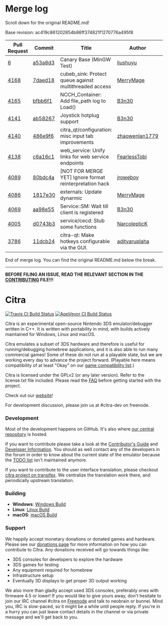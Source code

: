 # Merge log

Scroll down for the original README.md!

Base revision: ac419c861202854b86ff374821f1270776a495f8

|Pull Request|Commit|Title|Author|Merged?|
|----|----|----|----|----|
|[6](https://github.com/citra-emu/citra-canary/pull/6)|[a53a8d3](https://github.com/citra-emu/citra-canary/pull/6/files/)|Canary Base (MinGW Test)|[liushuyu](https://github.com/liushuyu)|Yes|
|[4168](https://github.com/citra-emu/citra/pull/4168)|[7daed18](https://github.com/citra-emu/citra/pull/4168/files/)|cubeb_sink: Protect queue against multithreaded access|[MerryMage](https://github.com/MerryMage)|Yes|
|[4165](https://github.com/citra-emu/citra/pull/4165)|[bfbb6f1](https://github.com/citra-emu/citra/pull/4165/files/)|NCCH_Container: Add file_path log to Load()|[B3n30](https://github.com/B3n30)|Yes|
|[4141](https://github.com/citra-emu/citra/pull/4141)|[ab58267](https://github.com/citra-emu/citra/pull/4141/files/)|Joystick hotplug support|[B3n30](https://github.com/B3n30)|Yes|
|[4140](https://github.com/citra-emu/citra/pull/4140)|[486e9f6](https://github.com/citra-emu/citra/pull/4140/files/)|citra_qt/configuration: misc input tab improvements|[zhaowenlan1779](https://github.com/zhaowenlan1779)|Yes|
|[4138](https://github.com/citra-emu/citra/pull/4138)|[c6a16c1](https://github.com/citra-emu/citra/pull/4138/files/)|web_service: Unify links for web service endpoints|[FearlessTobi](https://github.com/FearlessTobi)|Yes|
|[4089](https://github.com/citra-emu/citra/pull/4089)|[80bdc4a](https://github.com/citra-emu/citra/pull/4089/files/)|[NOT FOR MERGE YET] Ignore format reinterpretation hack|[jroweboy](https://github.com/jroweboy)|Yes|
|[4086](https://github.com/citra-emu/citra/pull/4086)|[1817e30](https://github.com/citra-emu/citra/pull/4086/files/)|externals: Update dynarmic|[MerryMage](https://github.com/MerryMage)|Yes|
|[4069](https://github.com/citra-emu/citra/pull/4069)|[aa98e55](https://github.com/citra-emu/citra/pull/4069/files/)|Service::SM: Wait till client is registered|[B3n30](https://github.com/B3n30)|Yes|
|[4005](https://github.com/citra-emu/citra/pull/4005)|[d0743b3](https://github.com/citra-emu/citra/pull/4005/files/)|service/cecd: Stub some functions|[NarcolepticK](https://github.com/NarcolepticK)|Yes|
|[3786](https://github.com/citra-emu/citra/pull/3786)|[11dcb24](https://github.com/citra-emu/citra/pull/3786/files/)|citra-qt: Make hotkeys configurable via the GUI.|[adityaruplaha](https://github.com/adityaruplaha)|Yes|


End of merge log. You can find the original README.md below the break.

------

**BEFORE FILING AN ISSUE, READ THE RELEVANT SECTION IN THE [CONTRIBUTING](https://github.com/citra-emu/citra/blob/master/CONTRIBUTING.md#reporting-issues) FILE!!!**

Citra
==============
[![Travis CI Build Status](https://travis-ci.org/citra-emu/citra.svg?branch=master)](https://travis-ci.org/citra-emu/citra)
[![AppVeyor CI Build Status](https://ci.appveyor.com/api/projects/status/sdf1o4kh3g1e68m9?svg=true)](https://ci.appveyor.com/project/bunnei/citra)

Citra is an experimental open-source Nintendo 3DS emulator/debugger written in C++. It is written with portability in mind, with builds actively maintained for Windows, Linux and macOS.

Citra emulates a subset of 3DS hardware and therefore is useful for running/debugging homebrew applications, and it is also able to run many commercial games! Some of these do not run at a playable state, but we are working every day to advance the project forward. (Playable here means compatibility of at least "Okay" on our [game compatibility list](https://citra-emu.org/game).)

Citra is licensed under the GPLv2 (or any later version). Refer to the license.txt file included. Please read the [FAQ](https://citra-emu.org/wiki/faq/) before getting started with the project.

Check out our [website](https://citra-emu.org/)!

For development discussion, please join us at #citra-dev on freenode.

### Development

Most of the development happens on GitHub. It's also where [our central repository](https://github.com/citra-emu/citra) is hosted.

If you want to contribute please take a look at the [Contributor's Guide](CONTRIBUTING.md) and [Developer Information](https://github.com/citra-emu/citra/wiki/Developer-Information). You should as well contact any of the developers in the forum in order to know about the current state of the emulator because the [TODO list](https://docs.google.com/document/d/1SWIop0uBI9IW8VGg97TAtoT_CHNoP42FzYmvG1F4QDA) isn't maintained anymore.

If you want to contribute to the user interface translation, please checkout [citra project on transifex](https://www.transifex.com/citra/citra). We centralize the translation work there, and periodically upstream translation.

### Building

* __Windows__: [Windows Build](https://github.com/citra-emu/citra/wiki/Building-For-Windows)
* __Linux__: [Linux Build](https://github.com/citra-emu/citra/wiki/Building-For-Linux)
* __macOS__: [macOS Build](https://github.com/citra-emu/citra/wiki/Building-for-macOS)


### Support
We happily accept monetary donations or donated games and hardware. Please see our [donations page](https://citra-emu.org/donate/) for more information on how you can contribute to Citra. Any donations received will go towards things like:
* 3DS consoles for developers to explore the hardware
* 3DS games for testing
* Any equipment required for homebrew
* Infrastructure setup
* Eventually 3D displays to get proper 3D output working

We also more than gladly accept used 3DS consoles, preferably ones with firmware 4.5 or lower! If you would like to give yours away, don't hesitate to join our IRC channel #citra on [Freenode](http://webchat.freenode.net/?channels=citra) and talk to neobrain or bunnei. Mind you, IRC is slow-paced, so it might be a while until people reply. If you're in a hurry you can just leave contact details in the channel or via private message and we'll get back to you.
